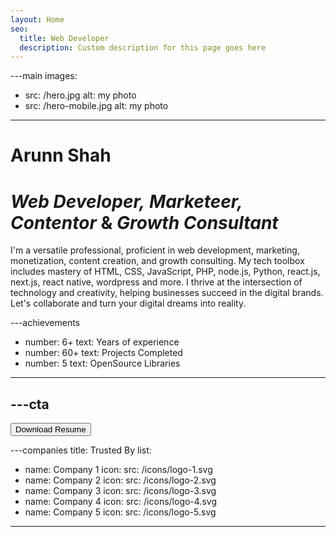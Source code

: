 ```yaml
---
layout: Home
seo:
  title: Web Developer
  description: Custom description for this page goes here
---
```


---main
images:
  - src: /hero.jpg
    alt: my photo
  - src: /hero-mobile.jpg
    alt: my photo
---

# <Typewriter>Arunn Shah</Typewriter>

# *Web Developer,* *Marketeer,* *Contentor* <span>&</span> *Growth Consultant*

<Sep size={12} />

I'm a versatile professional, proficient in web development, marketing, monetization, content creation, and growth consulting. My tech toolbox includes mastery of HTML, CSS, JavaScript, PHP, node.js, Python, react.js, next.js, react native, wordpress and more. I thrive at the intersection of technology and creativity, helping businesses succeed in the digital brands. Let's collaborate and turn your digital dreams into reality.



---achievements
- number: 6+
  text: Years of experience
- number: 60+
  text: Projects Completed
- number: 5
  text: OpenSource Libraries
---



---cta
---
<Button href="/contact" size="lg">
  Download Resume
</Button>



---companies
title: Trusted By
list:
  - name: Company 1
    icon:
      src: /icons/logo-1.svg
  - name: Company 2
    icon:
      src: /icons/logo-2.svg
  - name: Company 3
    icon:
      src: /icons/logo-3.svg
  - name: Company 4
    icon:
      src: /icons/logo-4.svg
  - name: Company 5
    icon:
      src: /icons/logo-5.svg
---